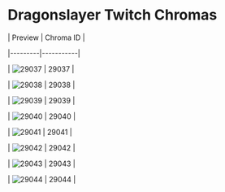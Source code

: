# Dragonslayer Twitch Chromas


| Preview | Chroma ID |

|---------|-----------|

| ![29037](https://raw.communitydragon.org/latest/plugins/rcp-be-lol-game-data/global/default/v1/champion-chroma-images/29/29037.png) | 29037 |

| ![29038](https://raw.communitydragon.org/latest/plugins/rcp-be-lol-game-data/global/default/v1/champion-chroma-images/29/29038.png) | 29038 |

| ![29039](https://raw.communitydragon.org/latest/plugins/rcp-be-lol-game-data/global/default/v1/champion-chroma-images/29/29039.png) | 29039 |

| ![29040](https://raw.communitydragon.org/latest/plugins/rcp-be-lol-game-data/global/default/v1/champion-chroma-images/29/29040.png) | 29040 |

| ![29041](https://raw.communitydragon.org/latest/plugins/rcp-be-lol-game-data/global/default/v1/champion-chroma-images/29/29041.png) | 29041 |

| ![29042](https://raw.communitydragon.org/latest/plugins/rcp-be-lol-game-data/global/default/v1/champion-chroma-images/29/29042.png) | 29042 |

| ![29043](https://raw.communitydragon.org/latest/plugins/rcp-be-lol-game-data/global/default/v1/champion-chroma-images/29/29043.png) | 29043 |

| ![29044](https://raw.communitydragon.org/latest/plugins/rcp-be-lol-game-data/global/default/v1/champion-chroma-images/29/29044.png) | 29044 |